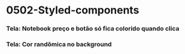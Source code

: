 # 0502-Styled-components

### Tela: Notebook preço e botão só fica colorido quando clica

### Tela: Cor randômica no background
